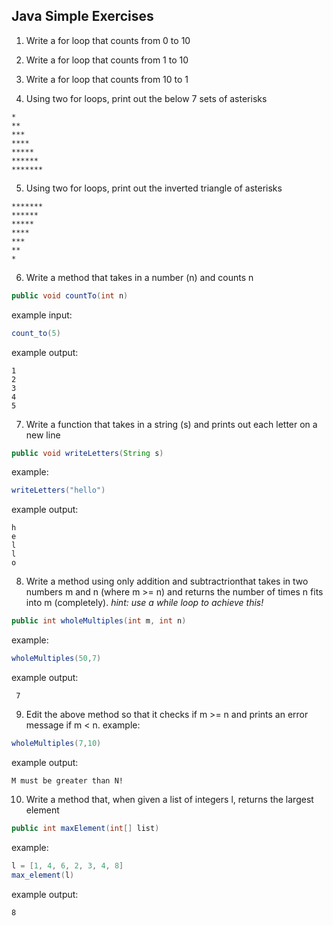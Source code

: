 ## Java Simple Exercises

1. Write a for loop that counts from 0 to 10

2. Write a for loop that counts from 1 to 10

3. Write a for loop that counts from 10 to 1

4. Using two for loops, print out the below 7 sets of asterisks
```
*
**
***
****
*****
******
*******
```
5. Using two for loops, print out the inverted triangle of asterisks
```
*******
******
*****
****
***
**
*
```

6. Write a method that takes in a number (n) and counts n
```java
public void countTo(int n)
```
example input:
```java
count_to(5)
```
example output:
```
1
2
3
4
5
```

7.  Write a function that takes in a string (s) and prints out each letter on a new line
```java
public void writeLetters(String s)
```
example:
```java
writeLetters("hello")
```
example output:
```
h
e
l
l
o
```

8. Write a method using only addition and subtractrionthat takes in two numbers m and n (where m >= n) and returns the number of times n fits into m (completely).  _hint: use a while loop to achieve this!_ 
```java
public int wholeMultiples(int m, int n)
```
example:
```java
wholeMultiples(50,7)
```
example output:
```
 7
```
9. Edit the above method so that it checks if m >= n and prints an error message if m < n.
example:
```java
wholeMultiples(7,10)
```
example output:
```
M must be greater than N!
```

10. Write a method that, when given a list of integers l, returns the largest element
```java
public int maxElement(int[] list)
```
example:
```java
l = [1, 4, 6, 2, 3, 4, 8]
max_element(l)
```
example output:
```
8
```
